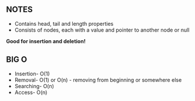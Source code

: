 ## NOTES

- Contains head, tail and length properties
- Consists of nodes, each with a value and pointer to another node or null

**Good for insertion and deletion!**

## BIG O

- Insertion- O(1)
- Removal- O(1) or O(n) - removing from beginning or somewhere else
- Searching- O(n)
- Access- O(n)
